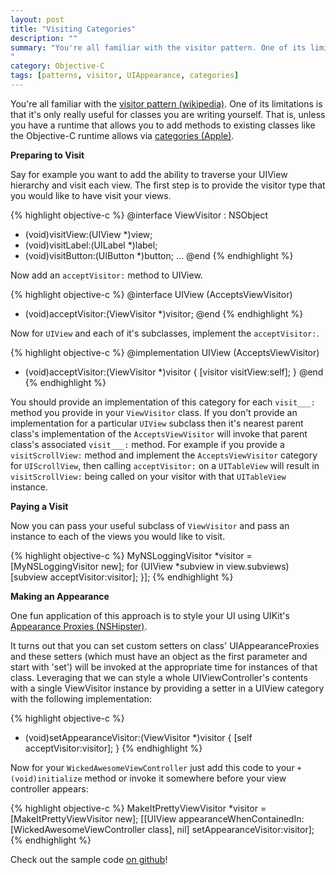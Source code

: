 ```yaml
---
layout: post
title: "Visiting Categories"
description: ""
summary: "You're all familiar with the visitor pattern. One of its limitations is that it's only really useful for classes you are writing yourself. That is, unless you have a runtime that allows you to add methods to existing classes like the Objective-C runtime allows via categories.
"
category: Objective-C
tags: [patterns, visitor, UIAppearance, categories]
---
```

You're all familiar with the [visitor pattern (wikipedia)](http://en.wikipedia.org/wiki/Visitor_pattern). One of its limitations is that it's only really useful for classes you are writing yourself. That is, unless you have a runtime that allows you to add methods to existing classes like the Objective-C runtime allows via [categories (Apple)](http://developer.apple.com/library/ios/#documentation/cocoa/conceptual/ProgrammingWithObjectiveC/CustomizingExistingClasses/CustomizingExistingClasses.html).


**Preparing to Visit**

Say for example you want to add the ability to traverse your UIView hierarchy and visit each view. The first step is to provide the visitor type that you would like to have visit your views.

{% highlight objective-c %}
@interface ViewVisitor : NSObject
- (void)visitView:(UIView *)view;
- (void)visitLabel:(UILabel *)label;
- (void)visitButton:(UIButton *)button;
    ...
@end
{% endhighlight %}

Now add an `acceptVisitor:` method to UIView.

{% highlight objective-c %}
@interface UIView (AcceptsViewVisitor)
- (void)acceptVisitor:(ViewVisitor *)visitor;
@end
{% endhighlight %}

Now for `UIView` and each of it's subclasses, implement the `acceptVisitor:`.

{% highlight objective-c %}
@implementation UIView (AcceptsViewVisitor)
- (void)acceptVisitor:(ViewVisitor *)visitor {
  [visitor visitView:self];
}
@end
{% endhighlight %}

You should provide an implementation of this category for each `visit___:` method you provide in your `ViewVisitor` class. If you don't provide an implementation for a particular `UIView` subclass then it's nearest parent class's implementation of the `AcceptsViewVisitor` will invoke that parent class's associated `visit___:` method. For example if you provide a `visitScrollView:` method and implement the `AcceptsViewVisitor` category for `UIScrollView`, then calling `acceptVisitor:` on a `UITableView` will result in `visitScrollView:` being called on your visitor with that `UITableView` instance.


**Paying a Visit**

Now you can pass your useful subclass of `ViewVisitor` and pass an instance to each of the views you would like to visit.

{% highlight objective-c %}
MyNSLoggingVisitor *visitor = [MyNSLoggingVisitor new];
for (UIView *subview in view.subviews)
    [subview acceptVisitor:visitor];
}];
{% endhighlight %}


**Making an Appearance**

One fun application of this approach is to style your UI using UIKit's [Appearance Proxies (NSHipster)](http://nshipster.com/uiappearance/).

It turns out that you can set custom setters on class' UIAppearanceProxies and these setters (which must have an object as the first parameter and start with 'set') will be invoked at the appropriate time for instances of that class. Leveraging that we can style a whole UIViewController's contents with a single ViewVisitor instance by providing a setter in a UIView category with the following implementation:

{% highlight objective-c %}
- (void)setAppearanceVisitor:(ViewVisitor *)visitor {
  [self acceptVisitor:visitor];
}
{% endhighlight %}

Now for your `WickedAwesomeViewController` just add this code to your `+ (void)initialize` method or invoke it somewhere before your view controller appears:

{% highlight objective-c %}
MakeItPrettyViewVisitor *visitor = [MakeItPrettyViewVisitor new];
[[UIView appearanceWhenContainedIn:
  [WickedAwesomeViewController class], nil]
    setAppearanceVisitor:visitor];
{% endhighlight %}

Check out the sample code [on github](https://github.com/derrh/VisitingCategories)!



